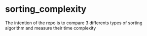 # sorting_complexity
The intention of the repo is to compare 3 differents types of sorting algorithm and measure their time complexity
